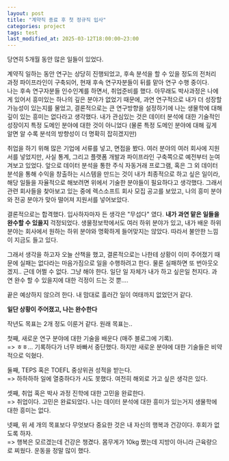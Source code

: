 ```yaml
---
layout: post
title: "계약직 종료 후 첫 정규직 입사"
categories: project
tags: test
last_modified_at: 2025-03-12T18:00:00~23:00
---  
```



당연히 5개월 동안 많은 일들이 있었다.

계약직 일하는 동안 연구는 상당히 진행되었고, 후속 분석을 할 수 있을 정도의 전처리 과정 파이프라인이 구축되어, 현재 후속 연구자분들이 뒤를 맡아 연구 수행 중이다.  
나는 후속 연구자분들 인수인계를 하면서, 취업준비를 했다. 아무래도 박사과정은 나에게 있어서 흥미있는 하나의 깊은 분야가 없었기 때문에, 과연 연구적으로 내가 더 성장할 가능성이 있는지를 물었고, 결론적으로는 큰 연구방향을 설정하기에 나는 생물학에 대해 깊이 있는 흥미는 없다라고 생각했다. 내가 관심있는 것은 데이터 분석에 대한 기술적인 성장이지 특정 도메인 분야에 대한 것이 아니었다 (물론 특정 도메인 분야에 대해 깊게 알면 알 수록 분석의 방향성이 더 명확히 잡히겠지만)  

취업을 하기 위해 많은 기업에 서류를 넣고, 면접을 봤다. 여러 분야의 여러 회사에 지원서를 넣었지만, 사실 통계, 그리고 플랫폼 개발과 파이프라인 구축쪽으로 예전부터 눈여겨보고 있었다. 앞으로 데이터 분석을 통한 주식 자동거래 프로그램, 혹은 그 외 데이터 분석을 통해 수익을 창출하는 시스템을 만드는 것이 내가 최종적으로 하고 싶은 일이라, 해당 일들을 자율적으로 해보려면 위에서 기술한 분야들이 필요하다고 생각했다. 그래서 관련 회사들을 찾아보고 있는 중에 렉스소프트 회사 모집 공고를 보았고, 나의 흥미 분야와 전공 분야가 맞아 떨어져 지원서를 넣어보았다.   

결론적으로는 합격했다. 입사하자마자 든 생각은 "무섭다" 였다. **내가 과연 맡은 일들을 완수할 수 있을지** 걱정되었다. 생물정보학에서도 여러 하위 분야가 있고, 내가 배운 하위 분야는 회사에서 원하는 하위 분야와 명확하게 들어맞지는 않았다. 따라서 불안한 느낌이 지금도 들고 있다.   

그래서 생각을 하고자 오늘 산책을 했고, 결론적으로는 나한테 상황이 이미 주어졌기 때문에 실패는 없다라는 마음가짐으로 일을 수행하려고 한다. 물론 실패하면 또 번아웃오겠지.. 근데 어쩔 수 없다. 그냥 해야 한다. 일단 일 자체가 내가 하고 싶은일 천지다. 과연 완수 할 수 있을지에 대한 걱정이 드는 것 뿐.... 

끝은 예상하지 않으려 한다. 내 맘대로 흘러간 일이 여태까지 없었던거 같다. 

**일단 상황이 주어졌고, 나는 완수한다**  

작년도 목표는 2개 정도 이룬거 같다. 원래 목표는..  

첫째, 새로운 연구 분야에 대한 기술을 배운다 (매주 블로그에 기록).  
=> ㅎㅎ... 기록하다가 너무 바빠서 중단했다. 하지만 새로운 분야에 대한 기술들은 비약적으로 익혔다.    

둘째, TEPS 혹은 TOEFL 중상위권 성적을 받는다.  
=> 하하하하 일에 열중하다가 시도 못했다. 여전히 해외로 가고 싶은 생각은 있다.   

셋째, 취업 혹은 박사 과정 진학에 대한 고민을 완료한다.  
=> 취업이다. 고민은 완료되었다. 나는 데이터 분석에 대한 흥미가 있는거지 생물학에 대한 흥미는 없다.    

넷째, 위 세 개의 목표보다 무엇보다 중요한 것은 내 자신의 행복과 건강이다. 후회가 없도록 하자.  
=> 행복은 모르겠는데 건강은 챙겼다. 몸무게가 10kg 쪘는데 지방이 아니라 근육량으로 찌웠다. 운동을 정말 많이 했다.  

